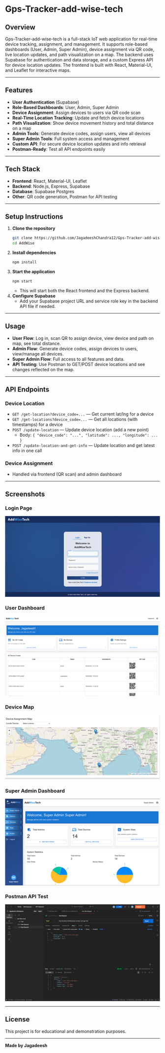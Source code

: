# Gps-Tracker-add-wise-tech

## Overview

Gps-Tracker-add-wise-tech is a full-stack IoT web application for real-time device tracking, assignment, and management. It supports role-based dashboards (User, Admin, Super Admin), device assignment via QR code, live location updates, and path visualization on a map. The backend uses Supabase for authentication and data storage, and a custom Express API for device location updates. The frontend is built with React, Material-UI, and Leaflet for interactive maps.

---

## Features

- **User Authentication** (Supabase)
- **Role-Based Dashboards**: User, Admin, Super Admin
- **Device Assignment**: Assign devices to users via QR code scan
- **Real-Time Location Tracking**: Update and fetch device locations
- **Path Visualization**: Show device movement history and total distance on a map
- **Admin Tools**: Generate device codes, assign users, view all devices
- **Super Admin Tools**: Full system access and management
- **Custom API**: For secure device location updates and info retrieval
- **Postman-Ready**: Test all API endpoints easily

---

## Tech Stack

- **Frontend**: React, Material-UI, Leaflet
- **Backend**: Node.js, Express, Supabase
- **Database**: Supabase Postgres
- **Other**: QR code generation, Postman for API testing

---

## Setup Instructions

1. **Clone the repository**
   ```sh
   git clone https://github.com/JagadeeshChandra12/Gps-Tracker-add-wise-tech.git
   cd AddWise
   ```
2. **Install dependencies**
   ```sh
   npm install
   ```
3. **Start the application**
   ```sh
   npm start
   ```
   - This will start both the React frontend and the Express backend.
4. **Configure Supabase**
   - Add your Supabase project URL and service role key in the backend API file if needed.

---

## Usage

- **User Flow**: Log in, scan QR to assign device, view device and path on map, see total distance.
- **Admin Flow**: Generate device codes, assign devices to users, view/manage all devices.
- **Super Admin Flow**: Full access to all features and data.
- **API Testing**: Use Postman to GET/POST device locations and see changes reflected on the map.

---

## API Endpoints

### Device Location
- `GET /get-location?device_code=...` — Get current lat/lng for a device
- `GET /get-locations?device_code=...` — Get all locations (with timestamps) for a device
- `POST /update-location` — Update device location (add a new point)
  - Body: `{ "device_code": "...", "latitude": ..., "longitude": ... }`
- `POST /update-location-and-get-info` — Update location and get latest info in one call

### Device Assignment
- Handled via frontend (QR scan) and admin dashboard

---

## Screenshots

### Login Page
![Login Page](login.png)

### User Dashboard
![User Dashboard](userpage.png)

### Device Map
![Device Map](map.png)

### Super Admin Dashboard
![Super Admin Dashboard](superadmin.png)

### Postman API Test
![Postman API Test](postman.png)

---

## License

This project is for educational and demonstration purposes.

---

**Made by Jagadeesh** 
